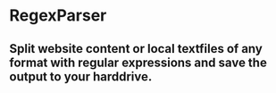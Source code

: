 # RegexParser
## Split website content or local textfiles of any format with regular expressions and save the output to your harddrive.
